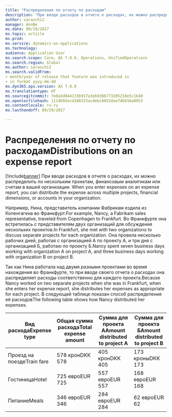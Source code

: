 ```yaml
---
title: "Распределения по отчету по расходам"
description: "При вводе расходов в отчете о расходах, их можно распределить по нескольким проектам, юр. лицам и счетам вашей организации."
author: saraschi2
manager: AnnBe
ms.date: 09/19/2017
ms.topic: article
ms.prod: 
ms.service: dynamics-ax-applications
ms.technology: 
audience: Application User
ms.search.scope: Core, AX 7.0.0, Operations, UnifiedOperations
ms.search.region: Global
ms.author: saraschi2
ms.search.validFrom:
- month/year of release that feature was introduced in
- in format yyyy-mm-dd
ms.dyn365.ops.version: AX 7.0.0
ms.translationtype: HT
ms.sourcegitcommit: 7e0a5d044133b917a3eb9386773205218e5c1b40
ms.openlocfilehash: 1114b92ecd180323acdebc6052dae7db61ba8953
ms.contentlocale: ru-ru
ms.lasthandoff: 09/29/2017

---
```


# <a name="distributions-on-an-expense-report"></a><span data-ttu-id="8dc24-103">Распределения по отчету по расходам</span><span class="sxs-lookup"><span data-stu-id="8dc24-103">Distributions on an expense report</span></span>

[!include[banner](../includes/banner.md)]<span data-ttu-id="8dc24-104"> При вводе расходов в отчете о расходах, их можно распределить по нескольким проектам, финансовым аналитикам или счетам в вашей организации.</span><span class="sxs-lookup"><span data-stu-id="8dc24-104"> When you enter expenses on an expense report, you can distribute the expense across multiple projects, financial dimensions, or accounts in your organization.</span></span>

<span data-ttu-id="8dc24-105">Например, Нина, представитель компании Фабрикам ездила из Копенгагена во Франкфурт.</span><span class="sxs-lookup"><span data-stu-id="8dc24-105">For example, Nancy, a Fabrikam sales representative, traveled from Copenhagen to Frankfurt.</span></span> <span data-ttu-id="8dc24-106">Во Франкфурте она встретилась с представителям двух организаций для обсуждения нескольких проектов.</span><span class="sxs-lookup"><span data-stu-id="8dc24-106">In Frankfurt, she met with two organizations to discuss separate projects for each organization.</span></span> <span data-ttu-id="8dc24-107">Она провела несколько рабочих дней, работая с организацией А по проекту А, и три дня с организацией Б, работаю по проекту Б.</span><span class="sxs-lookup"><span data-stu-id="8dc24-107">Nancy spent seven business days working with organization A on project A, and three business days working with organization B on project B.</span></span>

<span data-ttu-id="8dc24-108">Так как Нина работала над двумя разными проектами во время нахождения во Франкфурте, то при вводе своего отчета о расходах она распределяет расходы соответственно для каждого проекта.</span><span class="sxs-lookup"><span data-stu-id="8dc24-108">Because Nancy worked on two separate projects when she was in Frankfurt, when she enters her expense report, she distributes her expenses as appropriate for each project.</span></span> <span data-ttu-id="8dc24-109">В следующей таблице показан способ распределения её расходов</span><span class="sxs-lookup"><span data-stu-id="8dc24-109">The following table shows how Nancy distributed her expenses.</span></span>

| <span data-ttu-id="8dc24-110">**Вид расхода**</span><span class="sxs-lookup"><span data-stu-id="8dc24-110">**Expense type**</span></span> | <span data-ttu-id="8dc24-111">**Общая сумма расхода**</span><span class="sxs-lookup"><span data-stu-id="8dc24-111">**Total expense amount**</span></span> | <span data-ttu-id="8dc24-112">**Сумма для проекта А**</span><span class="sxs-lookup"><span data-stu-id="8dc24-112">**Amount distributed to project A**</span></span> | <span data-ttu-id="8dc24-113">**Сумма для проекта Б**</span><span class="sxs-lookup"><span data-stu-id="8dc24-113">**Amount distributed to project B**</span></span> |
|------------------|--------------------------|-------------------------------------|-------------------------------------|
| <span data-ttu-id="8dc24-114">Проезд на поезде</span><span class="sxs-lookup"><span data-stu-id="8dc24-114">Train fare</span></span>       | <span data-ttu-id="8dc24-115">578 крон</span><span class="sxs-lookup"><span data-stu-id="8dc24-115">DKK 578</span></span>                  | <span data-ttu-id="8dc24-116">405 крон</span><span class="sxs-lookup"><span data-stu-id="8dc24-116">DKK 405</span></span>                             | <span data-ttu-id="8dc24-117">173 кроны</span><span class="sxs-lookup"><span data-stu-id="8dc24-117">DKK 173</span></span>                             |
| <span data-ttu-id="8dc24-118">Гостиница</span><span class="sxs-lookup"><span data-stu-id="8dc24-118">Hotel</span></span>            | <span data-ttu-id="8dc24-119">725 евро</span><span class="sxs-lookup"><span data-stu-id="8dc24-119">EUR 725</span></span>                  | <span data-ttu-id="8dc24-120">557 евро</span><span class="sxs-lookup"><span data-stu-id="8dc24-120">EUR 557</span></span>                             | <span data-ttu-id="8dc24-121">168 евро</span><span class="sxs-lookup"><span data-stu-id="8dc24-121">EUR 168</span></span>                             |
| <span data-ttu-id="8dc24-122">Питание</span><span class="sxs-lookup"><span data-stu-id="8dc24-122">Meals</span></span>            | <span data-ttu-id="8dc24-123">346 евро</span><span class="sxs-lookup"><span data-stu-id="8dc24-123">EUR 346</span></span>                  | <span data-ttu-id="8dc24-124">284 евро</span><span class="sxs-lookup"><span data-stu-id="8dc24-124">EUR 284</span></span>                             | <span data-ttu-id="8dc24-125">62 евро</span><span class="sxs-lookup"><span data-stu-id="8dc24-125">EUR 62</span></span>                              |

